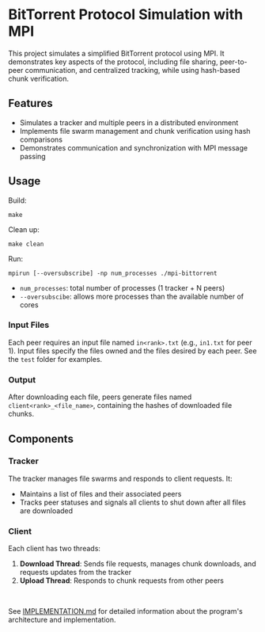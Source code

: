# BitTorrent Protocol Simulation with MPI

This project simulates a simplified BitTorrent protocol using MPI. It demonstrates key aspects of the protocol, including file sharing, peer-to-peer communication, and centralized tracking, while using hash-based chunk verification.

## Features
- Simulates a tracker and multiple peers in a distributed environment
- Implements file swarm management and chunk verification using hash comparisons
- Demonstrates communication and synchronization with MPI message passing

## Usage

Build:

    make

Clean up:

    make clean

Run:

    mpirun [--oversubscribe] -np num_processes ./mpi-bittorrent

- `num_processes`: total number of processes (1 tracker + N peers)
- `--oversubscibe`: allows more processes than the available number of cores

### Input Files
Each peer requires an input file named `in<rank>.txt` (e.g., `in1.txt` for peer 1). Input files specify the files owned and the files desired by each peer. See the `test` folder for examples.

### Output
After downloading each file, peers generate files named `client<rank>_<file_name>`, containing the hashes of downloaded file chunks.

## Components

### Tracker
The tracker manages file swarms and responds to client requests. It:
- Maintains a list of files and their associated peers
- Tracks peer statuses and signals all clients to shut down after all files are downloaded

### Client
Each client has two threads:
1. **Download Thread**: Sends file requests, manages chunk downloads, and requests updates from the tracker
2. **Upload Thread**: Responds to chunk requests from other peers

<br>

See [IMPLEMENTATION.md](IMPLEMENTATION.md) for detailed information about the program's architecture and implementation.